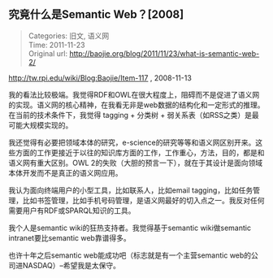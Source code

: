 究竟什么是Semantic Web？[2008]
---
    
> Categories: 旧文, 语义网  
> Time: 2011-11-23  
> Original url: <http://baojie.org/blog/2011/11/23/what-is-semantic-web-2/>
    
<http://tw.rpi.edu/wiki/Blog:Baojie/Item-117> , 2008-11-13

我的看法比较极端。我觉得RDF和OWL在很大程度上，阻碍而不是促进了语义网的实现。语义网的核心精神，在我看无非是web数据的结构化和一定形式的推理。在当前的技术条件下，我觉得 tagging + 分类树 + 弱关系表（如RSS之类）是最可能大规模实现的。

我还觉得有必要把领域本体的研究，e-science的研究等等和语义网区别开来。这些方面的工作更接近于以往的知识库方面的工作，工作重心，方法，目的，都是和语义网有重大区别。OWL 2的失败（大胆的预言一下），就在于其设计是面向领域本体开发而不是真正的语义网应用。

我认为面向终端用户的小型工具，比如联系人，比如email tagging，比如任务管理，比如书签管理，比如手机号码管理，是语义网最好的切入点之一。我反对任何需要用户有RDF或SPARQL知识的工具。

我个人是semantic wiki的狂热支持者。我觉得基于semantic wiki做semantic intranet要比semantic web靠谱得多。

也许十年之后semantic web能成功吧（标志就是有一个主营semantic web的公司进NASDAQ）–希望我是太保守。  
    